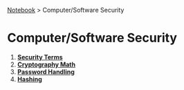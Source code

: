 <a href="../">Notebook</a> > Computer/Software Security

# Computer/Software Security



1. **<a href="./security-terms">Security Terms</a>**
1. **<a href="./cryptography-math">Cryptography Math</a>**
1. **<a href="./password-handling">Password Handling</a>**
1. **<a href="./hashing">Hashing</a>**

